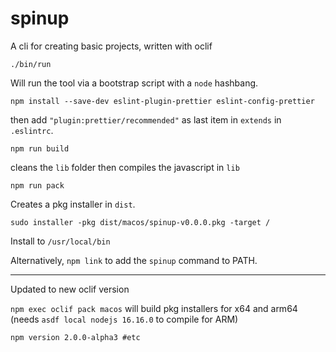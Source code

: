# spinup

A cli for creating basic projects, written with oclif

```
./bin/run
```
Will run the tool via a bootstrap script with a `node` hashbang.


```
npm install --save-dev eslint-plugin-prettier eslint-config-prettier
```
then add `"plugin:prettier/recommended"` as last item in `extends` in `.eslintrc`.

```
npm run build
```
cleans the `lib` folder then compiles the javascript in `lib`

```
npm run pack
```

Creates a pkg installer in `dist`.

```
sudo installer -pkg dist/macos/spinup-v0.0.0.pkg -target /
```

Install to `/usr/local/bin`

Alternatively, `npm link` to add the `spinup` command to PATH.


----

Updated to new oclif version 

`npm exec oclif pack macos` will build pkg installers for x64 and arm64 (needs `asdf local nodejs 16.16.0` to compile for ARM)

```
npm version 2.0.0-alpha3 #etc
```
